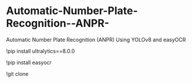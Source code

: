 # Automatic-Number-Plate-Recognition--ANPR-
Automatic Number Plate Recognition (ANPR) Using YOLOv8 and easyOCR



!pip install ultralytics==8.0.0

!pip install easyocr

!git clone 
